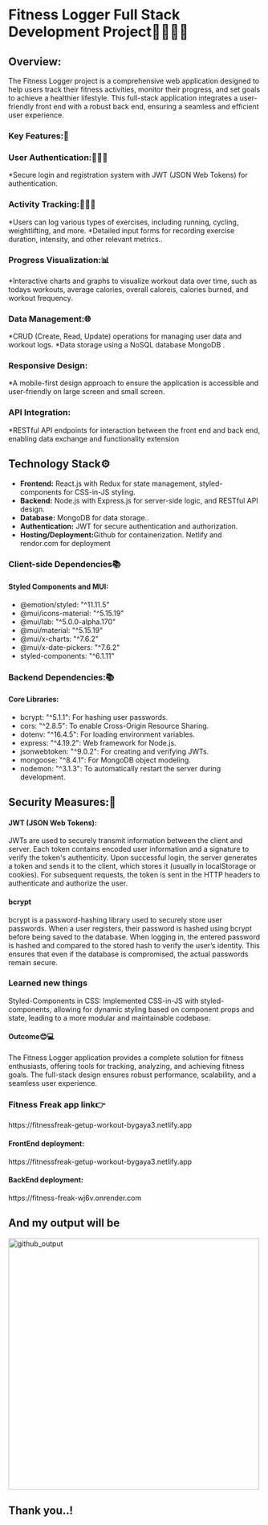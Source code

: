 <div>
    <h1><b>Fitness Logger Full Stack Development Project💪🏋🏼‍♂️</b></h1>
    <h2>Overview:</h2>
    <p>The Fitness Logger project is a comprehensive web application designed to help 
      users track their fitness activities, monitor their progress, and set goals to achieve a healthier lifestyle.
      This full-stack application integrates a user-friendly front end with a robust back end, ensuring a seamless and efficient user experience.</p>
    <h3>Key Features:📝</h3>
    <h3>User Authentication:👩🏼‍💻</h3>
    <p>*Secure login and registration system with JWT (JSON Web Tokens) for authentication.</p>
    <h3>Activity Tracking:🏋🏽‍♂️</h3>
    <p>*Users can log various types of exercises, including running, cycling, weightlifting, and more.
        *Detailed input forms for recording exercise duration, intensity, and other relevant metrics..</p>
    <h3>Progress Visualization:📊</h3>
    <p>*Interactive charts and graphs to visualize workout data over time, 
       such as todays workouts, average calories, overall caloreis, calories burned, and workout frequency.</p>
    <h3>Data Management:🌐</h3>
    <p>*CRUD (Create, Read, Update) operations for managing user data and workout logs.
       *Data storage using a NoSQL database  MongoDB .</p>
    <h3>Responsive Design:</h3>
    <p>*A mobile-first design approach to ensure the application is accessible and user-friendly on large screen and small screen.</p>
    <h3>API Integration:</h3>
    <p>*RESTful API endpoints for interaction between the front end and back end, enabling data exchange and functionality extension</p>
    <h2>Technology Stack⚙</h2>
    <ul>
        <li><b>Frontend:</b> React.js with Redux for state management, styled-components for CSS-in-JS styling.</li>
        <li><b>Backend:</b> Node.js with Express.js for server-side logic, and RESTful API design.</li>
        <li><b>Database:</b> MongoDB  for data storage..</li>
        <li><b>Authentication:</b>  JWT for secure authentication and authorization.</li>
        <li><b>Hosting/Deployment:</b>Github for containerization. Netlify and rendor.com for deployment</li>
    </ul>
    <h3>Client-side Dependencies📚</h3>
    <h4>Styled Components and MUI:</h4>
    <ul>
        <li>@emotion/styled: "^11.11.5"</li>
        <li>@mui/icons-material: "^5.15.19"</li>
        <li>@mui/lab: "^5.0.0-alpha.170"</li>
        <li>@mui/material: "^5.15.19"</li>
        <li>@mui/x-charts: "^7.6.2"</li>
        <li>@mui/x-date-pickers: "^7.6.2"</li>
        <li>styled-components: "^6.1.11"</li>
    </ul>
    <h3>Backend Dependencies:📚</h3>
    <h4>Core Libraries:</h4>
    <ul>
        <li>bcrypt: "^5.1.1": For hashing user passwords.</li>
        <li>cors: "^2.8.5": To enable Cross-Origin Resource Sharing.</li>
        <li>dotenv: "^16.4.5": For loading environment variables.</li>
        <li>express: "^4.19.2": Web framework for Node.js.</li>
        <li>jsonwebtoken: "^9.0.2": For creating and verifying JWTs.</li>
        <li>mongoose: "^8.4.1": For MongoDB object modeling.</li>
        <li>nodemon: "^3.1.3": To automatically restart the server during development.</li>
    </ul>
    <h2>Security Measures:🔐</h2>
    <h4>JWT  (JSON Web Tokens):</h4>
    <p>JWTs are used to securely transmit information between the client and server. Each token contains encoded user information and a signature to verify the token's authenticity. Upon successful login, the server generates a token and sends it to the client, which stores it (usually in localStorage or cookies).
         For subsequent requests, the token is sent in the HTTP headers to authenticate and authorize the user.</p>
    <h4>bcrypt</h4>
    <p>bcrypt is a password-hashing library used to securely store user passwords. When a user registers, their password is hashed using bcrypt before being saved to the database. When logging in, the entered password is hashed and compared to the stored hash to verify the user’s identity. 
        This ensures that even if the database is compromised, the actual passwords remain secure.</p> 
    <h3>Learned new things</h3>
    <p>Styled-Components in CSS: Implemented CSS-in-JS with styled-components, allowing for dynamic styling based on component props and state, leading to a more modular and maintainable codebase.</p>
    <h4>Outcome😊💻</h4>
    <p>The Fitness Logger application provides a complete solution for fitness enthusiasts, offering tools for tracking, analyzing, and achieving fitness goals. The full-stack design ensures robust performance, scalability, and a seamless user experience.</p>

<h3>Fitness Freak app link👉</h3><p>https://fitnessfreak-getup-workout-bygaya3.netlify.app</p>
<h4>FrontEnd deployment:</h4> <p>https://fitnessfreak-getup-workout-bygaya3.netlify.app</p>
<h4>BackEnd deployment:</h4> <p>https://fitness-freak-wj6v.onrender.com</p>

<h2>And my output will be</h2>
<img src="githhub_result.jpg" alt="github_output" height="500" width="500">

<h2>Thank you..!</h2>
</div>

